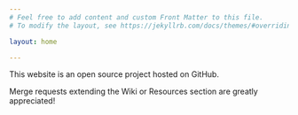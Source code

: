 ```yaml
---
# Feel free to add content and custom Front Matter to this file.
# To modify the layout, see https://jekyllrb.com/docs/themes/#overriding-theme-defaults

layout: home

---
```


This website is an open source project hosted on GitHub.

Merge requests extending the Wiki or Resources section are greatly appreciated!

